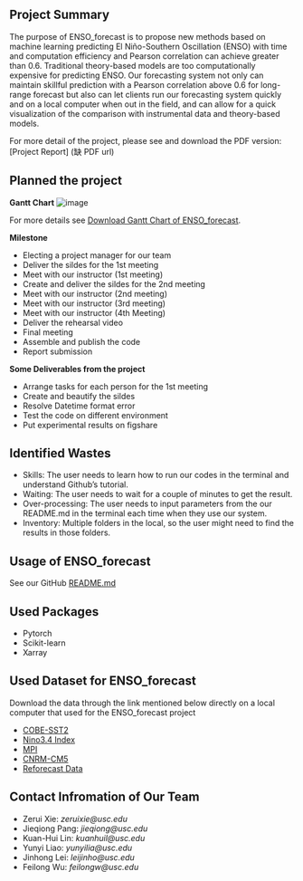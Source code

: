 ## Project Summary

The purpose of ENSO_forecast is to propose new methods based on machine learning predicting El Niño-Southern Oscillation (ENSO) with time and computation efficiency and Pearson correlation can achieve greater than 0.6. Traditional theory-based models are too computationally expensive for predicting ENSO. Our forecasting system not only can maintain skillful prediction with a Pearson correlation above 0.6 for long-range forecast but also can let clients run our forecasting system quickly and on a local computer when out in the field, and can allow for a quick visualization of the comparison with instrumental data and theory-based models.

For more detail of the project, please see and download the PDF version: [Project Report] (缺 PDF url)

## Planned the project 
**Gantt Chart**
![image](https://ds-560.github.io/ENSO_forecast/week1_gantt_chart.jpg)

For more details see [ Download Gantt Chart of ENSO_forecast](https://ds-560.github.io/ENSO_forecast/PROJECT_GANTT_CHART.xlsx).

**Milestone**
- Electing a project manager for our team 
- Deliver the sildes for the 1st meeting
- Meet with our instructor (1st meeting) 
- Create and deliver the sildes for the 2nd meeting
- Meet with our instructor (2nd meeting) 
- Meet with our instructor (3rd meeting)
- Meet with our instructor (4th Meeting)
- Deliver the rehearsal video
- Final meeting
- Assemble and publish the code
- Report submission

**Some Deliverables from the project**
- Arrange tasks for each person for the 1st meeting
- Create and beautify the sildes
- Resolve Datetime format error
- Test the code on different environment
- Put experimental results on figshare

## Identified Wastes
- Skills: The user needs to learn how to run our codes in the terminal and understand Github’s tutorial.
- Waiting: The user needs to wait for a couple of minutes to get the result.
- Over-processing: The user needs to input parameters from the our README.md in the terminal each time when they use our system.
- Inventory: Multiple folders in the local, so the user might need to find the results in those folders.

## Usage of ENSO_forecast
See our GitHub [README.md](https://github.com/DS-560/ENSO_forecast/blob/main/README.md)

## Used Packages
- Pytorch
- Scikit-learn
- Xarray

## Used Dataset for ENSO_forecast
Download the data through the link mentioned below directly on a local computer that used for the ENSO_forecast project

- [COBE-SST2](http://portal.nersc.gov/project/dasrepo/AGU_ML_Tutorial/sst.mon.mean.trefadj.anom.1880to2018.nc)
- [Nino3.4 Index](http://portal.nersc.gov/project/dasrepo/AGU_ML_Tutorial/nino34.long.anom.data.txt)
- [MPI](http://portal.nersc.gov/project/dasrepo/AMS_ML_Tutorial/MPI_tas_anomalies_regridded.nc)
- [CNRM-CM5](http://portal.nersc.gov/project/dasrepo/AMS_ML_Tutorial/CNRM_tas_anomalies_regridded.nc)
- [Reforecast Data](https://drive.google.com/file/d/1I5-zCzZgjZjfCAEPfSZaChRw0BHEdooP/view?usp=sharing)


## Contact Infromation of Our Team
- Zerui Xie: _zeruixie@usc.edu_
- Jieqiong Pang: _jieqiong@usc.edu_
- Kuan-Hui Lin: _kuanhuil@usc.edu_  
- Yunyi Liao: _yunyilia@usc.edu_
- Jinhong Lei: _leijinho@usc.edu_
- Feilong Wu: _feilongw@usc.edu_

